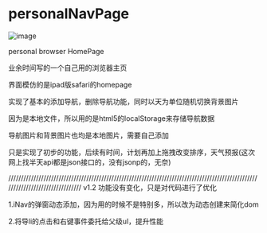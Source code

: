 # personalNavPage

![image](https://github.com/yujieyu7/personalNavPage/blob/master/demo.png)

personal browser HomePage

业余时间写的一个自己用的浏览器主页

界面模仿的是ipad版safari的homepage

实现了基本的添加导航，删除导航功能，同时以天为单位随机切换背景图片

因为是本地文件，所以用的是html5的localStorage来存储导航数据

导航图片和背景图片也均是本地图片，需要自己添加

只是实现了初步的功能，后续有时间，计划再加上拖拽改变排序，天气预报(这次网上找半天api都是json接口的，没有jsonp的，无奈)

////////////////////////////////////////////////////////////////////////////////////////////////////////////////////////////////
v1.2 功能没有变化，只是对代码进行了优化

1.iNav的弹窗动态添加，因为用的时候不是特别多，所以改为动态创建来简化dom

2.将导li的点击和右键事件委托给父级ul，提升性能
